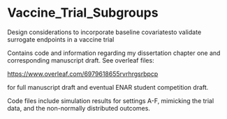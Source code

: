 # Vaccine_Trial_Subgroups
Design considerations to incorporate baseline covariatesto validate surrogate endpoints in a vaccine trial

Contains code and information regarding my dissertation chapter one and corresponding manuscript draft. See overleaf files:

https://www.overleaf.com/6979618655rvrhrgsrbpcp

for full manuscript draft and eventual ENAR student competition draft.

Code files include simulation results for settings A-F, mimicking the trial data, and the non-normally distributed outcomes.